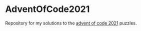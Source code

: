 # AdventOfCode2021
Repository for my solutions to the [advent of code 2021](https://adventofcode.com) puzzles.
